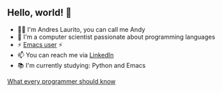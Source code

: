 ## Hello, world! 👋

- 👨‍💻 I'm Andres Laurito, you can call me Andy
- 👀 I'm a computer scientist passionate about programming languages
- ⚡ [Emacs user](https://www.youtube.com/watch?v=urcL86UpqZc) ⚡
- 📫 You can reach me via [LinkedIn](https://www.linkedin.com/in/andylaurito/)
- 📚 I'm currently studying: Python and Emacs

[What every programmer should know](https://gist.github.com/hellerbarde/2843375)
<!--
**andyLaurito92/andylaurito92** is a ✨ _special_ ✨ repository because its `README.md` (this file) appears on your GitHub profile.

Here are some ideas to get you started:

- 🔭 I’m currently working on ...
- 🌱 I’m currently learning ...
- 👯 I’m looking to collaborate on ...
- 🤔 I’m looking for help with ...
- 💬 Ask me about ...
- 📫 How to reach me: ...
- 😄 Pronouns: ...
- ⚡ Fun fact: ...
-->

